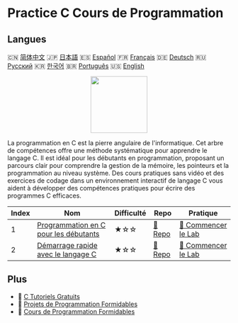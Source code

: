 # Practice C Cours de Programmation

## Langues

🇨🇳 [简体中文](README_zh.md) 🇯🇵 [日本語](README_ja.md) 🇪🇸 [Español](README_es.md) 🇫🇷 [Français](README_fr.md) 🇩🇪 [Deutsch](README_de.md) 🇷🇺 [Русский](README_ru.md) 🇰🇷 [한국어](README_ko.md) 🇧🇷 [Português](README_pt.md) 🇺🇸 [English](README.md) 

<div align="center">
<img width="128px" src="https://file.labex.io/path/GAbMWgBPUOxV.png">
</div>

La programmation en C est la pierre angulaire de l'informatique. Cet arbre de compétences offre une méthode systématique pour apprendre le langage C. Il est idéal pour les débutants en programmation, proposant un parcours clair pour comprendre la gestion de la mémoire, les pointeurs et la programmation au niveau système. Des cours pratiques sans vidéo et des exercices de codage dans un environnement interactif de langage C vous aident à développer des compétences pratiques pour écrire des programmes C efficaces.

|   Index | Nom                                                                                              | Difficulté   | Repo                                                                 | Pratique                                                                       |
|---------|--------------------------------------------------------------------------------------------------|--------------|----------------------------------------------------------------------|--------------------------------------------------------------------------------|
|       1 | [Programmation en C pour les débutants](https://labex.io/fr/courses/c-programming-for-beginners) | ★☆☆          | [🔗 Repo](https://github.com/labex-labs/c-programming-for-beginners) | [🚀 Commencer le Lab](https://labex.io/fr/courses/c-programming-for-beginners) |
|       2 | [Démarrage rapide avec le langage C](https://labex.io/fr/courses/quick-start-with-c)             | ★☆☆          | [🔗 Repo](https://github.com/labex-labs/quick-start-with-c)          | [🚀 Commencer le Lab](https://labex.io/fr/courses/quick-start-with-c)          |

## Plus

- 🔗 [C Tutoriels Gratuits](https://github.com/labex-labs/c-free-tutorials)
- 🔗 [Projets de Programmation Formidables](https://github.com/labex-labs/awesome-programming-projects)
- 🔗 [Cours de Programmation Formidables](https://github.com/labex-labs/awesome-programming-courses)

